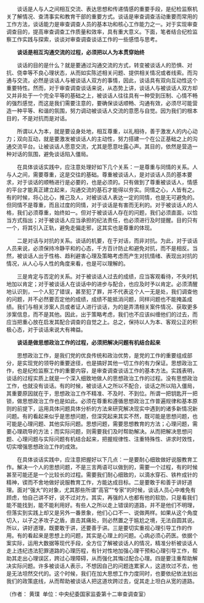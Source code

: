 　　谈话是人与人之间相互交流、表达思想和传递情感的重要手段，是纪检监察机关了解情况、查清事实和教育干部的重要方式。谈话是审查调查活动重要而常用的工作方法，谈话能力是审查调查人员的基本功和核心工作能力之一。对于实现审查调查目的，提高审查调查工作质量和效率，具有重大意义。下面，笔者结合纪检监察工作实践与探索，谈谈对审查调查谈话工作的一些感悟与思考。

　　**谈话是相互沟通交流的过程，必须把以人为本贯穿始终**

　　谈话的目的是什么？就是要通过沟通交流的方式，转变被谈话人的恐惧、对抗、侥幸等不良心理状态，从而如实陈述相关问题、提供相关情况或者线索。而沟通与交流，必然是谈话人与被谈话人双方的事情，因此，谈话具有双向互动性这个重要特性。然而，对于审查调查谈话来说，从态势上讲，谈话人与被谈话人双方却又并非处于一个完全平等的基础之上，被谈话人往往具有一种受到压制、心情不畅的强烈感觉，而这是我们需要注意的，要确保谈话顺畅、沟通有效，必须尽可能营造一种平等、和谐的氛围，努力调动被谈话人交流的意愿与自觉。因为我们的根本目的，不是对抗而是对话。

　　所谓以人为本，就是要设身处地，相互尊重，以礼相待，善于激发人的内心动力；双向互动，就是要激发被谈话人的主动性，努力搭建一个在公正基础之上的沟通交流平台。让被谈话人愿意交流，尤其是愿意吐露心声。其目的，依然是营造一种对话的氛围，避免谈话陷入僵局。

　　在具体谈话实践中，应注意处理好如下几个关系：一是尊重与同情的关系。人与人之间，需要尊重，这是交往的基础。尊重被谈话人，是对谈话人员的基本要求，对于谈话的顺畅进行是必要的，也是必须的。只有做到了尊重被谈话人，情感的平台才能真正建立起来，沟通交流的基石才能得以夯实。同情之心，人皆有之。有的时候，将心比心，推己及人，对被谈话人表达一定的同情，也是无可避免的。但同情不是尊重，而且过度的同情，对于谈话是有害而无利的。对于被谈话人的人格，我们必须尊重，始终如一。但对于被谈话人存在的问题，我们必须直面，以恰当方式指出；对于被谈话人应当承担的纪法责任，也必须进行及时提醒。目的只有一个，将其引入正轨，避免走偏走邪，这其实也是尊重的体现。

　　二是对话与对抗的关系。谈话的机要，在于对话，而非对抗。为此，对于谈话人员来说，必须保持冷静平和的心态，千方百计防止和避免对抗，而不是相反。当然，被谈话人出于性格、趋利避害心理及策略考虑而产生对抗情绪、表现出对抗的情况，从人心与人性的角度来看，也是可以理解的。

　　三是肯定与否定的关系。对于被谈话人过去的成绩，应当客观看待，不失时机地加以肯定；对于被谈话人在谈话中的进步与配合，也应及时予以肯定。必须清醒地认识到，一个人犯了错误，甚至犯了罪，并不代表这个人一无是处，我们调查他的问题，并不必然要否定他的成绩，成绩不能抵消问题，同样问题也不能掩盖成绩。我们与相关涉案人员或者证人进行谈话，为的是弄清相关案件情况、获取更多涉案信息，而不是其他。因此，出于策略考虑，我们也不应该纠缠他们的过去，而应当把重心放在启发其配合调查的自觉之上。总之，保持以人为本、客观公正的积极心态，对于谈话来说大有裨益。

　　**谈话是做思想政治工作的过程，必须把解决问题有机结合起来**

　　思想政治工作，是我们党的优良传统和政治优势，是党的工作的重要组成部分，是实现党的领导的重要途径，也是搞好其他一切工作的有力保证。思想政治工作，也是纪检监察工作的重要内容，是审查调查谈话工作的基本方法。实践表明，谈话的过程实质上就是一个深入细致地做人的思想政治工作的过程。没有思想政治工作，也就没有谈话。有的时候，被谈话人之所以不配合，谈话之所以陷入僵局，其重要原因就在于，思想政治工作不精准、不及时、不到位。所谓一把钥匙开一把锁，做思想政治工作也是如此。必须在尊重和遵循思想政治工作普遍规律和基本原则的前提下，运用具体问题具体分析的方法来研究解决现实中遇到的诸多新情况新问题。有的看起来似乎是思想问题，但深究起来其实不然，既可能是思想问题，也可能是心理问题、其他实际问题。思想问题，需要思想教育的方法；心理问题，需要心理疏导的方法；而实际问题，则需要我们及时帮助解决。从而把解决思想问题、心理问题与实际问题有机结合起来，把握规律性、注重特殊性、讲求时效性，切实增强思想政治工作的成效。

　　在具体谈话实践中，应注意把握好以下几点：一是要耐心细致做好说服教育工作。解决一个人的思想问题，不是三言两语可以做到的，需要一个过程，有的时候甚至可能还是一个比较长的过程。需要我们耐心细致的，以滴水穿石、铁杵成针的精神，锲而不舍地做好说服教育工作，方能达成目标。二是要敢于和善于讲好道理。面对“强大”的对象，尤其那些所谓“高官”“专家”的时候，谈话人员心中难免有顾虑，怕自己讲不好，说不过对方。其实，再强的人也都有他的软肋，只是看我们能不能找到，能不能利用好。有些人之所以走上错误的道路，并不是他们不明理，但落实到实践上却又是另外一番景象，他们心口不一、说做两样。如果从这个角度切入，以子之矛攻子之盾，直击其痛处，则必然置之于尴尬之境，无法自圆其说。所以，讲好道理，既要敢于讲，还要善于讲。三是要切实重视心理引导工作的作用。有的看起来是思想上的问题，其实是心理上的问题。心病必须心药医。依据个案实际，运用大数据等现代手段，全方位了解被谈话人的情况，精准分析被谈话人走上违纪违法犯罪道路的心理历程，有针对性地加强心理干预和心理引导工作，帮助其走出心理误区，跨过心理障碍，从而强化其悔过配合心理。四是要注重帮助解决实际问题。许多被谈话人表示，不想因自己的问题连累家人，这道坎过不去，他是无法坦然交代的。这个时候，我们在加大思想工作力度同时，也要依纪依法划出我们的政策底线，从而帮助被谈话人把这道坎跨过去，促其走上坦白从宽的道路。

（作者： 黄璞  单位：中央纪委国家监委第十二审查调查室）